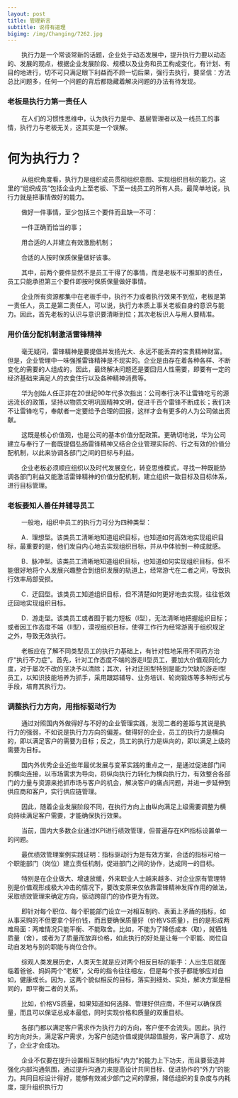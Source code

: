 ```yaml
---
layout: post
title: 管理新言
subtitle: 说得有道理
bigimg: /img/Changing/7262.jpg
---
```


&nbsp;&nbsp;&nbsp;&nbsp;&nbsp;&nbsp;&nbsp;&nbsp;执行力是一个常谈常新的话题，企业处于动态发展中，提升执行力要以动态的、发展的观点，根据企业发展阶段、规模以及业务和员工构成变化，有计划、有目的地进行，切不可只满足眼下利益而不顾一切后果，强行去执行，要坚信：方法总比问题多，任何一个问题的背后都隐藏着解决问题的办法有待发现。


### 老板是执行力第一责任人 ###

&nbsp;&nbsp;&nbsp;&nbsp;&nbsp;&nbsp;&nbsp;&nbsp;在人们的习惯性思维中，认为执行力是中、基层管理者以及一线员工的事情，执行力与老板无关，这其实是一个误解。


# 何为执行力？ #


&nbsp;&nbsp;&nbsp;&nbsp;&nbsp;&nbsp;&nbsp;&nbsp;从组织角度看，执行力是组织成员贯彻组织意图、实现组织目标的能力。这里的“组织成员”包括企业内上至老板、下至一线员工的所有人员。最简单地说，执行力就是把事情做好的能力。


&nbsp;&nbsp;&nbsp;&nbsp;&nbsp;&nbsp;&nbsp;&nbsp;做好一件事情，至少包括三个要件而且缺一不可：


&nbsp;&nbsp;&nbsp;&nbsp;&nbsp;&nbsp;&nbsp;&nbsp;一件正确而恰当的事；

&nbsp;&nbsp;&nbsp;&nbsp;&nbsp;&nbsp;&nbsp;&nbsp;用合适的人并建立有效激励机制；

&nbsp;&nbsp;&nbsp;&nbsp;&nbsp;&nbsp;&nbsp;&nbsp;合适的人按时保质保量做好该事。


&nbsp;&nbsp;&nbsp;&nbsp;&nbsp;&nbsp;&nbsp;&nbsp;其中，前两个要件显然不是员工干得了的事情，而是老板不可推卸的责任，员工只能承担第三个要件即按时保质保量做好事情。


&nbsp;&nbsp;&nbsp;&nbsp;&nbsp;&nbsp;&nbsp;&nbsp;企业所有资源都集中在老板手中，执行不力或者执行效果不到位，老板是第一责任人，员工是第二责任人，可以说，执行力本质上事关老板自身的意识与能力。因此，首先老板的认识与意识要清晰到位；其次老板识人与用人要精准。


### 用价值分配机制激活雷锋精神 ###

&nbsp;&nbsp;&nbsp;&nbsp;&nbsp;&nbsp;&nbsp;&nbsp;毫无疑问，雷锋精神是要提倡并发扬光大、永远不能丢弃的宝贵精神财富。但是，企业管理中一味强推雷锋精神是不现实的。企业是由存在着各种各样、不断变化的需要的人组成的，因此，最终解决问题还是要回归人性需要，即要有一定的经济基础来满足人的衣食住行以及各种精神消费等。


&nbsp;&nbsp;&nbsp;&nbsp;&nbsp;&nbsp;&nbsp;&nbsp;华为创始人任正非在20世纪90年代多次指出：公司奉行决不让雷锋吃亏的源远流长的政策，坚持以物质文明巩固精神文明，促进千百个雷锋不断成长；我们决不让雷锋吃亏，奉献者一定要给予合理的回报，这样才会有更多的人为公司做出贡献。


&nbsp;&nbsp;&nbsp;&nbsp;&nbsp;&nbsp;&nbsp;&nbsp;这既是核心价值观，也是公司的基本价值分配政策。更确切地说，华为公司建立与奉行了一套既提倡弘扬雷锋精神又结合企业管理实际的、行之有效的价值分配机制，以此来协调各部门之间的目标与利益。


&nbsp;&nbsp;&nbsp;&nbsp;&nbsp;&nbsp;&nbsp;&nbsp;企业老板必须顺应组织以及时代发展变化，转变思维模式，寻找一种既能协调各部门利益又能激活雷锋精神的价值分配机制，建立组织一致目标及目标体系，进行目标管理。


### 老板要知人善任并辅导员工 ###

&nbsp;&nbsp;&nbsp;&nbsp;&nbsp;&nbsp;&nbsp;&nbsp;一般地，组织中员工的执行力可分为四种类型：


&nbsp;&nbsp;&nbsp;&nbsp;&nbsp;&nbsp;&nbsp;&nbsp;A．理想型。该类员工清晰地知道组织目标，也知道如何高效地实现组织目标，最重要的是，他们发自内心地去实现组织目标，并从中体验到一种成就感。


&nbsp;&nbsp;&nbsp;&nbsp;&nbsp;&nbsp;&nbsp;&nbsp;B．脉冲型。该类员工清晰地知道组织目标，也知道如何实现组织目标，但不能很好地将个人发展兴趣整合到组织发展的轨道上，经常游弋在二者之间，导致执行效率局部受损。


&nbsp;&nbsp;&nbsp;&nbsp;&nbsp;&nbsp;&nbsp;&nbsp;C．迂回型。该类员工知道组织目标，但不清楚如何更好地去实现，往往低效迂回地实现组织目标。


&nbsp;&nbsp;&nbsp;&nbsp;&nbsp;&nbsp;&nbsp;&nbsp;D．游走型。该类员工或者囿于能力短板（Ⅰ型），无法清晰地把握组织目标；或者因工作态度不端（Ⅱ型），漠视组织目标，使得工作行为经常游离于组织规定之外，导致无效执行。


&nbsp;&nbsp;&nbsp;&nbsp;&nbsp;&nbsp;&nbsp;&nbsp;老板应在了解不同类型员工的执行力基础上，有针对性地采用不同药方治疗“执行不力症”。首先，针对工作态度不端的游走Ⅱ型员工，要加大价值观同化力度，对于屡次不改的坚决予以清除；其次，针对迂回型特别是能力欠缺的游走Ⅰ型员工，以知识技能培养为抓手，采用跟踪辅导、业务培训、轮岗锻炼等多种形式与手段，培育其执行力。


### 调整执行力方向，用指标驱动行为 ###

&nbsp;&nbsp;&nbsp;&nbsp;&nbsp;&nbsp;&nbsp;&nbsp;通过对照国内外做得好与不好的企业管理实践，发现二者的差距与其说是执行力的强弱，不如说是执行力方向的偏差。做得好的企业，员工的执行力是横向的，即以满足客户的需要为目标；反之，员工的执行力是纵向的，即以满足上级的需要为目标。


&nbsp;&nbsp;&nbsp;&nbsp;&nbsp;&nbsp;&nbsp;&nbsp;国内外优秀企业近些年最优发展与变革实践的重点之一，是通过促进部门间的横向连接，以市场需求为导向，将纵向执行力转化为横向执行力，有效整合各部门的力量与资源来抢抓市场与客户的机会，解决客户的痛点问题，并进一步延伸到供应商和客户，实行供应链管理。


&nbsp;&nbsp;&nbsp;&nbsp;&nbsp;&nbsp;&nbsp;&nbsp;因此，随着企业发展阶段不同，在执行方向上由纵向满足上级需要调整为横向持续满足客户需要，才能确保执行效果。


&nbsp;&nbsp;&nbsp;&nbsp;&nbsp;&nbsp;&nbsp;&nbsp;当前，国内大多数企业通过KPI进行绩效管理，但普遍存在KPI指标设置单一的问题。


&nbsp;&nbsp;&nbsp;&nbsp;&nbsp;&nbsp;&nbsp;&nbsp;最优绩效管理案例实践证明：指标驱动行为是有效方案，合适的指标可给一个职能部门（岗位）建立责任机制，促进部门之间的协作，达成同一的目标。


&nbsp;&nbsp;&nbsp;&nbsp;&nbsp;&nbsp;&nbsp;&nbsp;特别是在企业做大、增速放缓，外来职业人士越来越多、对企业原有管理特别是价值观形成极大冲击的情况下，要改变原来仅依靠雷锋精神发挥作用的做法，采取绩效管理来确定方向，驱动跨部门的协作更为有效。


&nbsp;&nbsp;&nbsp;&nbsp;&nbsp;&nbsp;&nbsp;&nbsp;即针对每个职位、每个职能部门设立一对相互制约、表面上矛盾的指标，如从事采购的不但要拿个好价钱，而且要确保质量好（价格VS质量），目的是形成两难局面：两难情况只能平衡、不能取舍。比如，不能为了降低成本（取），就牺牲质量（舍），或者为了质量而放弃价格，如此执行的好处是让每一个职能、岗位自动自发地与别的职能与岗位合作。


&nbsp;&nbsp;&nbsp;&nbsp;&nbsp;&nbsp;&nbsp;&nbsp;综观人类发展历史，人类天生就是应对两个相反目标的能手：人出生后就面临着爸爸、妈妈两个“老板”，父母的指令往往相左，但是每个孩子都能够应对自如，健康成长。因为，这两个貌似相反的目标，落实到细处、实处，解决方案是相同的，即平衡二者的关系。


&nbsp;&nbsp;&nbsp;&nbsp;&nbsp;&nbsp;&nbsp;&nbsp;比如，价格VS质量，如果知道如何选择、管理好供应商，不但可以确保质量，而且可以保证总成本最低，同时实现价格和质量的双重目标。


&nbsp;&nbsp;&nbsp;&nbsp;&nbsp;&nbsp;&nbsp;&nbsp;各部门都以满足客户需求作为执行力的方向，客户便不会流失。因此，执行的方向对头，满足客户需求，为客户创造价值或提供超值服务，客户满意了、成功了，企业才会成功。


&nbsp;&nbsp;&nbsp;&nbsp;&nbsp;&nbsp;&nbsp;&nbsp;企业不仅要在提升设置相互制约指标“内力”的能力上下功夫，而且要营造并强化内部沟通氛围，通过提升沟通力来提高设计共同目标、促进协作的“外力”的能力。共同目标设计得好，能够有效减少部门之间的摩擦，降低组织的复杂度与内耗度，提升组织执行力